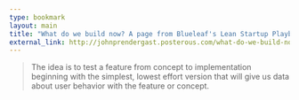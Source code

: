 ```yaml
---
type: bookmark
layout: main
title: "What do we build now? A page from Blueleaf's Lean Startup Playbook (with examples) - John Prendergast"
external_link: http://johnprendergast.posterous.com/what-do-we-build-now-a-page-from-blueleafs-le
---
```

> The idea is to test a feature from concept to implementation beginning with
the simplest, lowest effort version that will give us data about user behavior
with the feature or concept.

